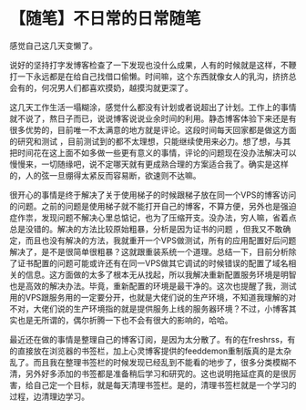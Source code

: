 # 【随笔】不日常的日常随笔


感觉自己这几天变懒了。

说好的坚持打字发博客检查了一下发现也没什么成果，人有的时候就是这样，不鞭打一下永远都是在给自己找借口偷懒。时间嘛，这个东西就像女人的乳沟，挤挤总会有的，何况男人们都喜欢摸奶，越摸沟就更深了。

这几天工作生活一塌糊涂，感觉什么都没有计划或者说超出了计划。工作上的事情就不说了，熬日子而已，说说博客说说业余时间的利用。静态博客体验下来还是有很多优势的，目前唯一不太满意的地方就是评论。这段时间每天回家都是做这方面的研究和测试 ，目前测试到的都不太理想，只能继续使用来必力。想了想，与其把时间花在这上面不如多做一些更有意义的事情，评论的问题现在没办法解决可以慢慢来，一切随缘吧，说不定哪天就有更成熟合理的方案适合我了。确实是这样的，人的弦一旦绷得太紧反而容易断，欲速则不达嘛。

很开心的事情是终于解决了关于使用梯子的时候跟梯子放在同一个VPS的博客访问的问题。之前的问题是使用梯子就不能打开自己的博客，不算方便，另外也是强迫症作祟，发现问题不解决心里总惦记，也为了压缩开支。没办法，穷人嘛，省着点总是没错的。解决的方法比较原始粗暴，分析是因为证书的问题 ，但我又不敢确定，而且也没有解决的方法，我就重开一个VPS做测试，所有的应用配置好后问题解决了，是不是很简单很粗暴？这就跟重装系统一个道理。总结一下，目前分析除了证书配置的问题可能或许还有在同一VPS做其它调试的时候错误的配置了域名相关的信息。这方面做的太多了根本无从找起，所以我解决重新配置服务环境是明智也是高效的解决办法。毕竟，重新配置的环境是最干净的。这次也提醒了我，测试用的VPS跟服务用的一定要分开，也就是大佬们说的生产环境，不知道我理解的对不对，大佬们说的生产环境指的就是提供服务上线的服务器环境？不过，小博客其实也是无所谓的，偶尔折腾一下也不会有很大的影响的，哈哈。

最近还在做的事情是整理自己的博客订阅，是因为太分散了。有的在freshrss，有的直接放在浏览器的书签栏，加上心灵博客提供的feeddemon重制版真的是太杂乱了。而且我在整理书签栏的时候发现已经乱到不能看的地步了，很多分类模糊不清，另外好多添加的书签都是准备稍后学习和研究的。这也说明拖延症真的是很厉害，给自己定一个目标，就是每天清理书签栏。是的，清理书签栏就是一个学习的过程，边清理边学习。


